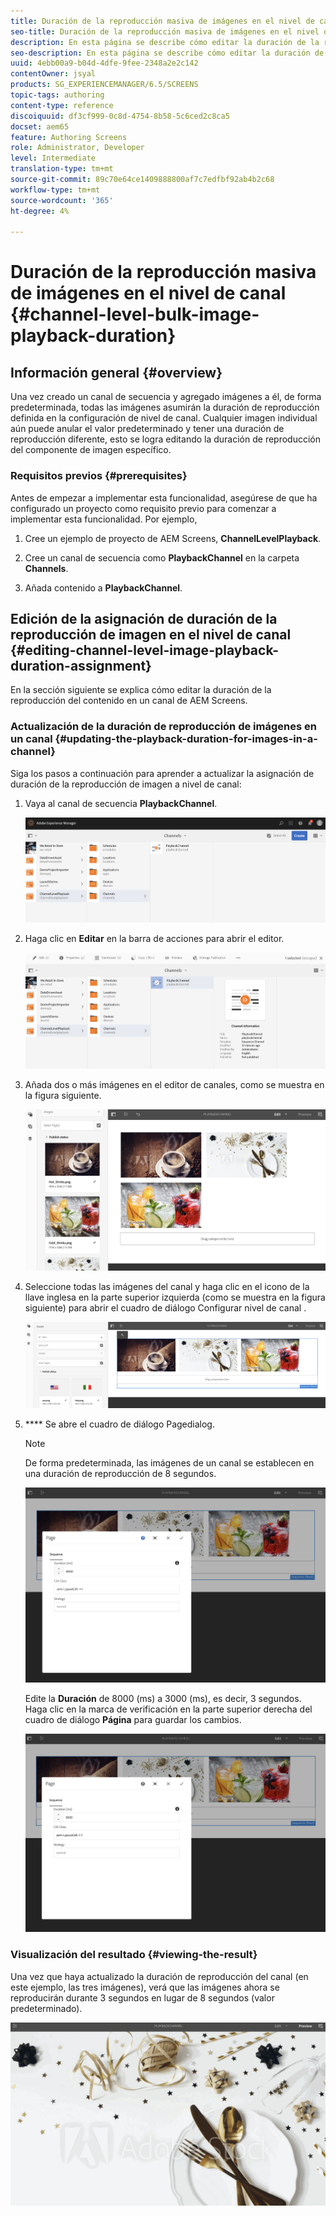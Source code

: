 ```yaml
---
title: Duración de la reproducción masiva de imágenes en el nivel de canal
seo-title: Duración de la reproducción masiva de imágenes en el nivel de canal
description: En esta página se describe cómo editar la duración de la reproducción de un componente de imagen específico.
seo-description: En esta página se describe cómo editar la duración de la reproducción de un componente de imagen específico.
uuid: 4ebb00a9-b04d-4dfe-9fee-2348a2e2c142
contentOwner: jsyal
products: SG_EXPERIENCEMANAGER/6.5/SCREENS
topic-tags: authoring
content-type: reference
discoiquuid: df3cf999-0c8d-4754-8b58-5c6ced2c8ca5
docset: aem65
feature: Authoring Screens
role: Administrator, Developer
level: Intermediate
translation-type: tm+mt
source-git-commit: 89c70e64ce1409888800af7c7edfbf92ab4b2c68
workflow-type: tm+mt
source-wordcount: '365'
ht-degree: 4%

---
```



# Duración de la reproducción masiva de imágenes en el nivel de canal {#channel-level-bulk-image-playback-duration}

## Información general {#overview}

Una vez creado un canal de secuencia y agregado imágenes a él, de forma predeterminada, todas las imágenes asumirán la duración de reproducción definida en la configuración de nivel de canal. Cualquier imagen individual aún puede anular el valor predeterminado y tener una duración de reproducción diferente, esto se logra editando la duración de reproducción del componente de imagen específico.

### Requisitos previos {#prerequisites}

Antes de empezar a implementar esta funcionalidad, asegúrese de que ha configurado un proyecto como requisito previo para comenzar a implementar esta funcionalidad. Por ejemplo,

1. Cree un ejemplo de proyecto de AEM Screens, **ChannelLevelPlayback**.

1. Cree un canal de secuencia como **PlaybackChannel** en la carpeta **Channels**.

1. Añada contenido a **PlaybackChannel**.

## Edición de la asignación de duración de la reproducción de imagen en el nivel de canal {#editing-channel-level-image-playback-duration-assignment}

En la sección siguiente se explica cómo editar la duración de la reproducción del contenido en un canal de AEM Screens.

### Actualización de la duración de reproducción de imágenes en un canal {#updating-the-playback-duration-for-images-in-a-channel}

Siga los pasos a continuación para aprender a actualizar la asignación de duración de la reproducción de imagen a nivel de canal:

1. Vaya al canal de secuencia **PlaybackChannel**.

   ![screen_shot_2019-06-24at62818pm](assets/screen_shot_2019-06-24at62818pm.png)

1. Haga clic en **Editar** en la barra de acciones para abrir el editor.

   ![screen_shot_2019-06-24at70141pm](assets/screen_shot_2019-06-24at70141pm.png)

1. Añada dos o más imágenes en el editor de canales, como se muestra en la figura siguiente.

   ![screen_shot_2019-06-24at90534pm](assets/screen_shot_2019-06-24at90534pm.png)

1. Seleccione todas las imágenes del canal y haga clic en el icono de la llave inglesa en la parte superior izquierda (como se muestra en la figura siguiente) para abrir el cuadro de diálogo Configurar nivel de canal .

   ![screen_shot_2019-06-25at95945am](assets/screen_shot_2019-06-25at95945am.png)

1. **** Se abre el cuadro de diálogo Pagedialog.

   >[!NOTE]
   >De forma predeterminada, las imágenes de un canal se establecen en una duración de reproducción de 8 segundos.

   ![screen_shot_2019-06-25at100343am](assets/screen_shot_2019-06-25at100343am.png)

   Edite la **Duración** de 8000 (ms) a 3000 (ms), es decir, 3 segundos. Haga clic en la marca de verificación en la parte superior derecha del cuadro de diálogo **Página** para guardar los cambios.

   ![screen_shot_2019-06-25at101527am](assets/screen_shot_2019-06-25at101527am.png)

### Visualización del resultado {#viewing-the-result}

Una vez que haya actualizado la duración de reproducción del canal (en este ejemplo, las tres imágenes), verá que las imágenes ahora se reproducirán durante 3 segundos en lugar de 8 segundos (valor predeterminado).

![channel_preview](assets/channel_preview.gif)

